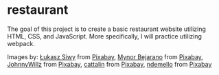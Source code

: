 # restaurant

The goal of this project is to create a basic restaurant website utilizing HTML, CSS, and JavaScript. More specifically, I will practice utilizing webpack.

Images by:
<a href="https://pixabay.com/users/lucasgrey-679745/?utm_source=link-attribution&amp;utm_medium=referral&amp;utm_campaign=image&amp;utm_content=4828332">Łukasz Siwy</a> from <a href="https://pixabay.com//?utm_source=link-attribution&amp;utm_medium=referral&amp;utm_campaign=image&amp;utm_content=4828332">Pixabay</a>,
<a href="https://pixabay.com/users/mynorbejarano-8066127/?utm_source=link-attribution&amp;utm_medium=referral&amp;utm_campaign=image&amp;utm_content=3309419">Mynor Bejarano</a> from <a href="https://pixabay.com//?utm_source=link-attribution&amp;utm_medium=referral&amp;utm_campaign=image&amp;utm_content=3309419">Pixabay</a>,
<a href="https://pixabay.com/users/johnnywillz-5898235/?utm_source=link-attribution&amp;utm_medium=referral&amp;utm_campaign=image&amp;utm_content=4152013">JohnnyWillz</a> from <a href="https://pixabay.com//?utm_source=link-attribution&amp;utm_medium=referral&amp;utm_campaign=image&amp;utm_content=4152013">Pixabay</a>,
<a href="https://pixabay.com/users/cattalin-560479/?utm_source=link-attribution&amp;utm_medium=referral&amp;utm_campaign=image&amp;utm_content=518032">cattalin</a> from <a href="https://pixabay.com//?utm_source=link-attribution&amp;utm_medium=referral&amp;utm_campaign=image&amp;utm_content=518032">Pixabay</a>,
<a href="https://pixabay.com/users/ndemello-2237467/?utm_source=link-attribution&amp;utm_medium=referral&amp;utm_campaign=image&amp;utm_content=1732755">ndemello</a> from <a href="https://pixabay.com//?utm_source=link-attribution&amp;utm_medium=referral&amp;utm_campaign=image&amp;utm_content=1732755">Pixabay</a>